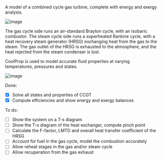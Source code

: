 A model of a combined cycle gas turbine, complete with energy and exergy analysis.

![image](https://github.com/user-attachments/assets/8003bdcb-7411-4448-86c1-e8962ac5c84e)

The gas cycle side runs an air-standard Brayton cycle, with an isobaric combustor.
The steam cycle side runs a superheated Rankine cycle, with a heat recovery steam generator (HRSG) exchanging heat from the gas to the steam.
The gas outlet of the HRSG is exhausted to the atmosphere, and the heat rejected from the steam condenser is lost.

CoolProp is used to model accurate fluid properties at varying temperatures, pressures and states.

![image](https://github.com/user-attachments/assets/ff905b89-21bb-4f00-8a7d-7bcaa73fafb0)

Done:

- [x] Solve all states and properties of CCGT
- [x] Compute efficiencies and show energy and exergy balances

To do:

- [ ] Show the system on a T-s diagram
- [ ] Show the T-x diagram of the heat exchanger, compute pinch point
- [ ] Calculate the F-factor, LMTD and overall heat transfer coefficient of the HRSG
- [ ] Account for fuel in the gas cycle, model the combustion accurately
- [ ] Allow reheat stages in the gas and/or steam cycle
- [ ] Allow recuperation from the gas exhaust

